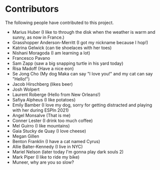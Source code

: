# Contributors

The following people have contributed to this project.

* Marius Huber (I like to through the disk when the weather is warm and sunny, as now in France.)
* Grasshopper Anderson-Merritt (I got my nickname because I hop!)
* Katrina Gelwick (can tie shoelaces with her toes)
* Nishani Moragoda (I am learning a lot)
* Francesco Pavano
* Sam Zapp (saw a big snapping turtle in his yard today)
* Risa Madoff (Have a nice eon)
* Se Jong Cho (My dog Maka can say "I love you!" and my cat can say "Hello!")
* Jacob Hirschberg (likes beer)
* Josh Wolpert
* Laurent Roberge (Hello from New Orleans!)
* Safiya Alpheus (I like potatoes) 
* Emily Bamber (I love my dog, sorry for getting distracted and playing with her during ESPIn 2021)
* Angel Monsalve (That is me)
* Conner Lester (I drink too much coffee)
* Mel Guirro (I like mountains)
* Gaia Stucky de Quay (I love cheese)
* Megan Gillen
* Benton Franklin (I have a cat named Cyrus)
* Allie Balter-Kennedy (I live in NYC)
* Mariel Nelson (later today I'm gonna play dark souls 2)
* Mark Piper (I like to ride my bike)
* Muneer, why are you so slow?
